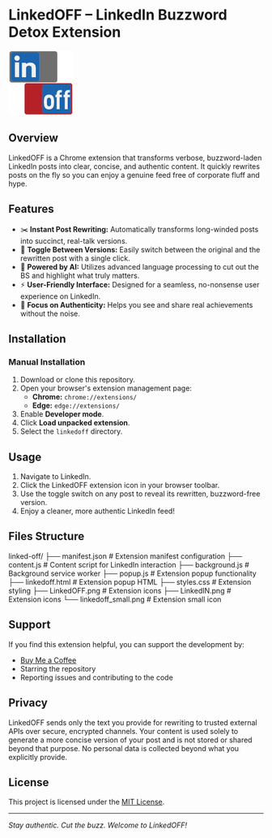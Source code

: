 # LinkedOFF – LinkedIn Buzzword Detox Extension

<img src="linkedoff_small.png" alt="LinkedOFF Logo" width="128"/>

## Overview

LinkedOFF is a Chrome extension that transforms verbose, buzzword-laden LinkedIn posts into clear, concise, and authentic content. It quickly rewrites posts on the fly so you can enjoy a genuine feed free of corporate fluff and hype.

## Features

- ✂️ **Instant Post Rewriting:** Automatically transforms long-winded posts into succinct, real-talk versions.
- 🔄 **Toggle Between Versions:** Easily switch between the original and the rewritten post with a single click.
- 🤖 **Powered by AI:** Utilizes advanced language processing to cut out the BS and highlight what truly matters.
- ⚡ **User-Friendly Interface:** Designed for a seamless, no-nonsense user experience on LinkedIn.
- 🎯 **Focus on Authenticity:** Helps you see and share real achievements without the noise.

## Installation

### Manual Installation

1. Download or clone this repository.
2. Open your browser's extension management page:
   - **Chrome:** `chrome://extensions/`
   - **Edge:** `edge://extensions/`
3. Enable **Developer mode**.
4. Click **Load unpacked extension**.
5. Select the `linkedoff` directory.

## Usage

1. Navigate to LinkedIn.
2. Click the LinkedOFF extension icon in your browser toolbar.
3. Use the toggle switch on any post to reveal its rewritten, buzzword-free version.
4. Enjoy a cleaner, more authentic LinkedIn feed!

## Files Structure

linked-off/
├── manifest.json        # Extension manifest configuration
├── content.js          # Content script for LinkedIn interaction
├── background.js       # Background service worker
├── popup.js           # Extension popup functionality
├── linkedoff.html     # Extension popup HTML
├── styles.css         # Extension styling
├── LinkedOFF.png      # Extension icons
├── LinkedIN.png       # Extension icons
└── linkedoff_small.png # Extension small icon

## Support

If you find this extension helpful, you can support the development by:
- [Buy Me a Coffee](https://www.buymeacoffee.com/)
- Starring the repository
- Reporting issues and contributing to the code

## Privacy

LinkedOFF sends only the text you provide for rewriting to trusted external APIs over secure, encrypted channels. Your content is used solely to generate a more concise version of your post and is not stored or shared beyond that purpose. No personal data is collected beyond what you explicitly provide.

## License

This project is licensed under the [MIT License](LICENSE).

---

*Stay authentic. Cut the buzz. Welcome to LinkedOFF!*